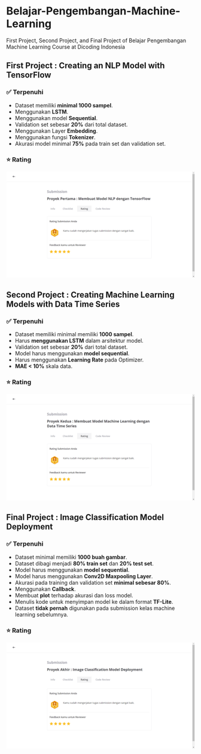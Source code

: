 # Belajar-Pengembangan-Machine-Learning
First Project, Second Project, and Final Project of Belajar Pengembangan Machine Learning Course at Dicoding Indonesia

## First Project : Creating an NLP Model with TensorFlow  
### ✅ Terpenuhi  
- Dataset memiliki **minimal 1000 sampel**.
- Menggunakan **LSTM**.
- Menggunakan model **Sequential**.
- Validation set sebesar **20%** dari total dataset.
- Menggunakan Layer **Embedding**.
- Menggunakan fungsi **Tokenizer**.
- Akurasi model minimal **75%** pada train set dan validation set.  
### ⭐ Rating  
![Rating First Project Belajar Pengembangan Machine Learning!](/FirstProject/FirstProject-BPML-Rating.png "Rating")

## Second Project : Creating Machine Learning Models with Data Time Series  
### ✅ Terpenuhi  
- Dataset memiliki minimal memiliki **1000 sampel**.
- Harus **menggunakan LSTM** dalam arsitektur model.
- Validation set sebesar **20%** dari total dataset.
- Model harus menggunakan **model sequential**.
- Harus menggunakan **Learning Rate** pada Optimizer.
- **MAE < 10%** skala data.
### ⭐ Rating  
![Rating Second Project Belajar Pengembangan Machine Learning!](/SecondProject/SecondProject-BPML-Rating.png "Rating")  

## Final Project : Image Classification Model Deployment
### ✅ Terpenuhi  
- Dataset minimal memiliki **1000 buah gambar**.
- Dataset dibagi menjadi **80% train set** dan **20% test set**.
- Model harus menggunakan **model sequential**.
- Model harus menggunakan **Conv2D Maxpooling Layer**.
- Akurasi pada training dan validation set **minimal sebesar 80%**.
- Menggunakan **Callback**.
- Membuat **plot** terhadap akurasi dan loss model.
- Menulis kode untuk menyimpan model ke dalam format **TF-Lite**.
- Dataset **tidak pernah** digunakan pada submission kelas machine learning sebelumnya.
### ⭐ Rating  
![Rating Final Project Belajar Pengembangan Machine Learning!](/FinalProject/FinalProject-BPML-Rating.png "Rating")
